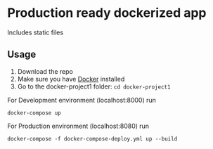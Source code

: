 # Production ready dockerized app

Includes static files

## Usage
 1. Download the repo
 2. Make sure you have [Docker](https://www.docker.com/get-started) installed
 3. Go to the docker-project1 folder:
```cd docker-project1```

For Development environment (localhost:8000) run
```
docker-compose up
```

For Production environment (localhost:8080) run
```
docker-compose -f docker-compose-deploy.yml up --build
```